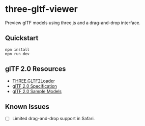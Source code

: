 # three-gltf-viewer

Preview glTF models using three.js and a drag-and-drop interface.

## Quickstart

```
npm install
npm run dev
```

## glTF 2.0 Resources

- [THREE.GLTF2Loader](https://github.com/mrdoob/three.js/blob/dev/examples/js/loaders/GLTF2Loader.js)
- [glTF 2.0 Specification](https://github.com/KhronosGroup/glTF/blob/master/specification/2.0/README.md)
- [glTF 2.0 Sample Models](https://github.com/KhronosGroup/glTF-Sample-Models/tree/master/2.0/)

## Known Issues

- [ ] Limited drag-and-drop support in Safari.

